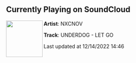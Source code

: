 ## Currently Playing on SoundCloud

[<img align="left" width="100" src="https://i1.sndcdn.com/artworks-000439530777-couhp4-t500x500.jpg">](https://soundcloud.com/nxcnov/nxcnov13)

**Artist**: NXCNOV 

**Track**: UNDERDOG - LET GO

Last updated at 12/14/2022 14:46
